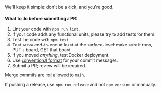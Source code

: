 We'll keep it simple: don't be a dick, and you're good.

#### What to do before submitting a PR:
1. Lint your code with `npm run lint`.
2. If your code adds any functional units, please try to add tests for them.
3. Test the code with `npm test`.
4. Test `serve` end-to-end at least at the surface-level: make sure it runs, PUT a board, GET that board.
5. If you moved _anything_, test Docker deployment.
6. Use [conventional format](https://www.conventionalcommits.org/en/v1.0.0/) for your commit messages.
7. Submit a PR; review will be required.

Merge commits are _not_ allowed to `main`.

If pushing a release, use `npm run release` and not `npm version` or manually.